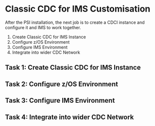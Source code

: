 # Classic CDC for IMS Customisation

After the PSI installation, the next job is to create a CDCI instance and configure it and IMS to work together.

1. Create Classic CDC for IMS Instance
2. Configure z/OS Environment
3. Configure IMS Environment
4. Integrate into wider CDC Network


## Task 1: Create Classic CDC for IMS Instance


## Task 2: Configure z/OS Environment

## Task 3: Configure IMS Environment


## Task 4: Integrate into wider CDC Network



